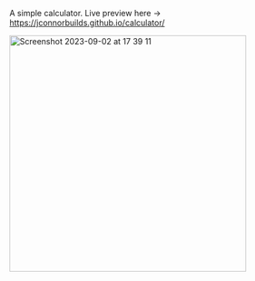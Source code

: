 A simple calculator. Live preview here -> https://jconnorbuilds.github.io/calculator/

<img width="417" alt="Screenshot 2023-09-02 at 17 39 11" src="https://github.com/jconnorbuilds/calculator/assets/65531832/74e6a8fe-adbc-4883-9029-fbcfd3226c52">
